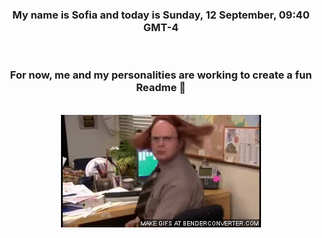 


<div align="center">
<h3 >My name is Sofia and today is Sunday, 12 September, 09:40 GMT-4</h3><br>
<h3 >For now, me and my personalities are working to create a fun Readme 👋
</h3><br>
<img src='img/dwight.gif' alt='working...'/>
</div>
